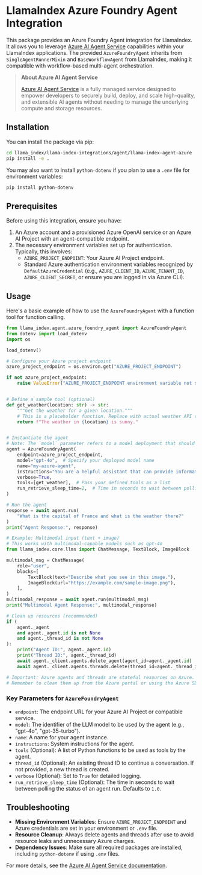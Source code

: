 # LlamaIndex Azure Foundry Agent Integration

This package provides an Azure Foundry Agent integration for LlamaIndex. It allows you to leverage [Azure AI Agent Service](https://learn.microsoft.com/en-us/azure/ai-services/agents/overview) capabilities within your LlamaIndex applications. The provided `AzureFoundryAgent` inherits from `SingleAgentRunnerMixin` and `BaseWorkflowAgent` from LlamaIndex, making it compatible with workflow-based multi-agent orchestration.

> **About Azure AI Agent Service**
>
> [Azure AI Agent Service](https://learn.microsoft.com/en-us/azure/ai-services/agents/overview) is a fully managed service designed to empower developers to securely build, deploy, and scale high-quality, and extensible AI agents without needing to manage the underlying compute and storage resources.

## Installation

You can install the package via pip:

```bash
cd llama_index/llama-index-integrations/agent/llama-index-agent-azure
pip install -e .
```

You may also want to install `python-dotenv` if you plan to use a `.env` file for environment variables:

```bash
pip install python-dotenv
```

## Prerequisites

Before using this integration, ensure you have:

1.  An Azure account and a provisioned Azure OpenAI service or an Azure AI Project with an agent-compatible endpoint.
2.  The necessary environment variables set up for authentication. Typically, this involves:
    - `AZURE_PROJECT_ENDPOINT`: Your Azure AI Project endpoint.
    - Standard Azure authentication environment variables recognized by `DefaultAzureCredential` (e.g., `AZURE_CLIENT_ID`, `AZURE_TENANT_ID`, `AZURE_CLIENT_SECRET`, or ensure you are logged in via Azure CLI).

## Usage

Here's a basic example of how to use the `AzureFoundryAgent` with a function tool for function calling.

```python
from llama_index.agent.azure_foundry_agent import AzureFoundryAgent
from dotenv import load_dotenv
import os

load_dotenv()

# Configure your Azure project endpoint
azure_project_endpoint = os.environ.get("AZURE_PROJECT_ENDPOINT")

if not azure_project_endpoint:
    raise ValueError("AZURE_PROJECT_ENDPOINT environment variable not set.")


# Define a sample tool (optional)
def get_weather(location: str) -> str:
    """Get the weather for a given location."""
    # This is a placeholder function. Replace with actual weather API call.
    return f"The weather in {location} is sunny."


# Instantiate the agent
# Note: The `model` parameter refers to a model deployment that should already be created in your Azure AI Project.
agent = AzureFoundryAgent(
    endpoint=azure_project_endpoint,
    model="gpt-4o",  # Specify your deployed model name
    name="my-azure-agent",
    instructions="You are a helpful assistant that can provide information and use tools.",
    verbose=True,
    tools=[get_weather],  # Pass your defined tools as a list
    run_retrieve_sleep_time=2,  # Time in seconds to wait between polling run status
)

# Run the agent
response = await agent.run(
    "What is the capital of France and what is the weather there?"
)
print("Agent Response:", response)

# Example: Multimodal input (text + image)
# This works with multimodal-capable models such as gpt-4o
from llama_index.core.llms import ChatMessage, TextBlock, ImageBlock

multimodal_msg = ChatMessage(
    role="user",
    blocks=[
        TextBlock(text="Describe what you see in this image."),
        ImageBlock(url="https://example.com/sample-image.png"),
    ],
)
multimodal_response = await agent.run(multimodal_msg)
print("Multimodal Agent Response:", multimodal_response)

# Clean up resources (recommended)
if (
    agent._agent
    and agent._agent.id is not None
    and agent._thread_id is not None
):
    print("Agent ID:", agent._agent.id)
    print("Thread ID:", agent._thread_id)
    await agent._client.agents.delete_agent(agent_id=agent._agent.id)
    await agent._client.agents.threads.delete(thread_id=agent._thread_id)

# Important: Azure agents and threads are stateful resources on Azure.
# Remember to clean them up from the Azure portal or using the Azure SDK
```

### Key Parameters for `AzureFoundryAgent`

- `endpoint`: The endpoint URL for your Azure AI Project or compatible service.
- `model`: The identifier of the LLM model to be used by the agent (e.g., "gpt-4o", "gpt-35-turbo").
- `name`: A name for your agent instance.
- `instructions`: System instructions for the agent.
- `tools` (Optional): A list of Python functions to be used as tools by the agent.
- `thread_id` (Optional): An existing thread ID to continue a conversation. If not provided, a new thread is created.
- `verbose` (Optional): Set to `True` for detailed logging.
- `run_retrieve_sleep_time` (Optional): The time in seconds to wait between polling the status of an agent run. Defaults to `1.0`.

## Troubleshooting

- **Missing Environment Variables**: Ensure `AZURE_PROJECT_ENDPOINT` and Azure credentials are set in your environment or `.env` file.
- **Resource Cleanup**: Always delete agents and threads after use to avoid resource leaks and unnecessary Azure charges.
- **Dependency Issues**: Make sure all required packages are installed, including `python-dotenv` if using `.env` files.

For more details, see the [Azure AI Agent Service documentation](https://learn.microsoft.com/en-us/azure/ai-services/agents/overview).
